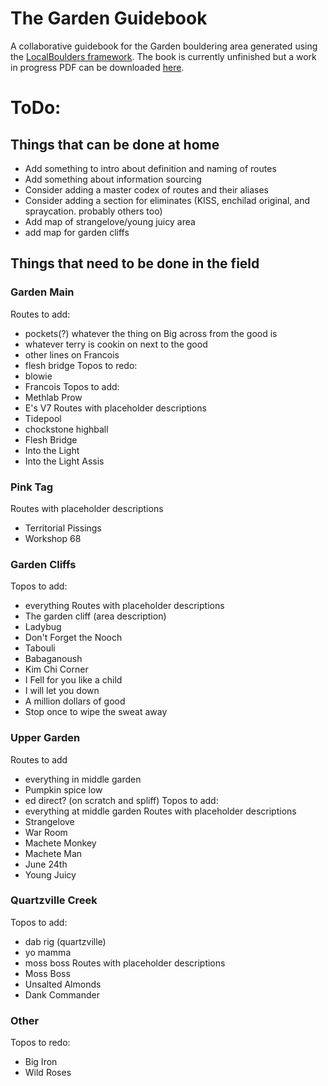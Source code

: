# The Garden Guidebook
 A collaborative guidebook for the Garden bouldering area generated using the [LocalBoulders framework](https://github.com/AndrewChild/LocalBoulders). The book is currently unfinished but a work in progress PDF can be downloaded [here](https://github.com/AndrewChild/The-Garden-Guidebook/raw/main/guideBook.pdf).

# ToDo:
## Things that can be done at home
- Add something to intro about definition and naming of routes
- Add something about information sourcing
- Consider adding a master codex of routes and their aliases
- Consider adding a section for eliminates (KISS, enchilad original, and spraycation. probably others too)
- Add map of strangelove/young juicy area
- add map for garden cliffs
## Things that need to be done in the field
### Garden Main
Routes to add:
- pockets(?) whatever the thing on Big across from the good is
- whatever terry is cookin on next to the good
- other lines on Francois
- flesh bridge
Topos to redo:
- blowie
- Francois
Topos to add:
- Methlab Prow
- E's V7
Routes with placeholder descriptions
- Tidepool
- chockstone highball
- Flesh Bridge
- Into the Light
- Into the Light Assis
### Pink Tag
Routes with placeholder descriptions
- Territorial Pissings
- Workshop 68
### Garden Cliffs
Topos to add:
- everything
Routes with placeholder descriptions
- The garden cliff (area description)
- Ladybug
- Don't Forget the Nooch
- Tabouli
- Babaganoush
- Kim Chi Corner
- I Fell for you like a child
- I will let you down
- A million dollars of good
- Stop once to wipe the sweat away
### Upper Garden
Routes to add
- everything in middle garden
- Pumpkin spice low
- ed direct? (on scratch and spliff)
Topos to add:
- everything at middle garden
Routes with placeholder descriptions
- Strangelove
- War Room
- Machete Monkey
- Machete Man
- June 24th
- Young Juicy
### Quartzville Creek
Topos to add:
- dab rig (quartzville)
- yo mamma
- moss boss
Routes with placeholder descriptions
- Moss Boss
- Unsalted Almonds
- Dank Commander
### Other
Topos to redo:
- Big Iron
- Wild Roses